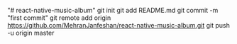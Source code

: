 "# react-native-music-album"    git init   git add README.md   git commit -m "first commit"   git remote add origin https://github.com/MehranJanfeshan/react-native-music-album.git   git push -u origin master 
